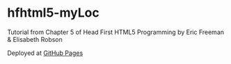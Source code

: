 # hfhtml5-myLoc
Tutorial from Chapter 5 of Head First HTML5 Programming by Eric Freeman & Elisabeth Robson

Deployed at [GitHub Pages](https://danielryangreen.github.io/hfhtml5-myLoc/)
